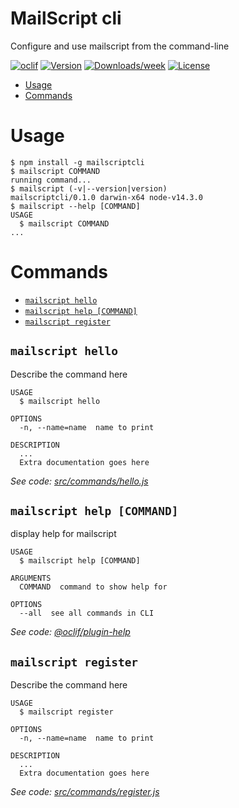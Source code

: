 MailScript cli
==============

Configure and use mailscript from the command-line

[![oclif](https://img.shields.io/badge/cli-oclif-brightgreen.svg)](https://oclif.io)
[![Version](https://img.shields.io/npm/v/mailscriptcli.svg)](https://npmjs.org/package/mailscriptcli)
[![Downloads/week](https://img.shields.io/npm/dw/mailscriptcli.svg)](https://npmjs.org/package/mailscriptcli)
[![License](https://img.shields.io/npm/l/mailscriptcli.svg)](https://github.com/getmailscript/mailscriptcli/blob/master/package.json)

<!-- toc -->
* [Usage](#usage)
* [Commands](#commands)
<!-- tocstop -->
# Usage
<!-- usage -->
```sh-session
$ npm install -g mailscriptcli
$ mailscript COMMAND
running command...
$ mailscript (-v|--version|version)
mailscriptcli/0.1.0 darwin-x64 node-v14.3.0
$ mailscript --help [COMMAND]
USAGE
  $ mailscript COMMAND
...
```
<!-- usagestop -->
# Commands
<!-- commands -->
* [`mailscript hello`](#mailscript-hello)
* [`mailscript help [COMMAND]`](#mailscript-help-command)
* [`mailscript register`](#mailscript-register)

## `mailscript hello`

Describe the command here

```
USAGE
  $ mailscript hello

OPTIONS
  -n, --name=name  name to print

DESCRIPTION
  ...
  Extra documentation goes here
```

_See code: [src/commands/hello.js](https://github.com/getmailscript/cli/blob/v0.1.0/src/commands/hello.js)_

## `mailscript help [COMMAND]`

display help for mailscript

```
USAGE
  $ mailscript help [COMMAND]

ARGUMENTS
  COMMAND  command to show help for

OPTIONS
  --all  see all commands in CLI
```

_See code: [@oclif/plugin-help](https://github.com/oclif/plugin-help/blob/v3.2.0/src/commands/help.ts)_

## `mailscript register`

Describe the command here

```
USAGE
  $ mailscript register

OPTIONS
  -n, --name=name  name to print

DESCRIPTION
  ...
  Extra documentation goes here
```

_See code: [src/commands/register.js](https://github.com/getmailscript/cli/blob/v0.1.0/src/commands/register.js)_
<!-- commandsstop -->
